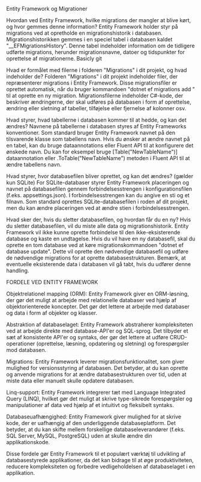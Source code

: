Entity Framework og Migrationer

Hvordan ved Entity Framework, hvilke migrations der mangler at blive kørt, og hvor gemmes denne information?
Entity Framework holder styr på migrations ved at opretholde en migrationshistorik i databasen. Migrationshistorikken gemmes i en speciel tabel i databasen kaldet "__EFMigrationsHistory". Denne tabel indeholder information om de tidligere udførte migrations, herunder migrationsnavne, datoer og tidspunkter for oprettelse af migrationerne.
Basicly git


Hvad er formålet med filerne i folderen "Migrations" i dit projekt, og hvad indeholder de?
Folderen "Migrations" i dit projekt indeholder filer, der repræsenterer migrations i Entity Framework. Disse migrationsfiler er oprettet automatisk, når du bruger kommandoen "dotnet ef migrations add <MigrationName>" til at oprette en ny migration. Migrationsfilerne indeholder C#-kode, der beskriver ændringerne, der skal udføres på databasen i form af oprettelse, ændring eller sletning af tabeller, tilføjelse eller fjernelse af kolonner osv.


Hvad styrer, hvad tabellerne i databasen kommer til at hedde, og kan det ændres?
Navnene på tabellerne i databasen styres af Entity Frameworks konventioner. Som standard bruger Entity Framework navnet på den tilsvarende klasse som tabellens navn. Hvis du ønsker at ændre navnet på en tabel, kan du bruge dataannotations eller Fluent API til at konfigurere det ønskede navn. Du kan for eksempel bruge [Table("NewTableName")] dataannotation eller .ToTable("NewTableName") metoden i Fluent API til at ændre tabellens navn.


Hvad styrer, hvor databasefilen bliver oprettet, og kan det ændres? (gælder kun SQLite)
For SQLite-databaser styrer Entity Framework placeringen og navnet på databasefilen gennem forbindelsesstrengen i konfigurationsfilen (f.eks. appsettings.json). I forbindelsesstrengen kan du angive en sti og et filnavn. Som standard oprettes SQLite-databasefilen i roden af dit projekt, men du kan ændre placeringen ved at ændre stien i forbindelsesstrengen.


Hvad sker der, hvis du sletter databasefilen, og hvordan får du en ny?
Hvis du sletter databasefilen, vil du miste alle data og migrationshistorik. Entity Framework vil ikke kunne oprette forbindelse til den ikke-eksisterende database og kaste en undtagelse. Hvis du vil have en ny databasefil, skal du oprette en tom database ved at køre migrationskommandoen "dotnet ef database update". Dette vil oprette den nødvendige databasefil og udføre de nødvendige migrations for at oprette databasestrukturen. Bemærk, at eventuelle eksisterende data i databasen vil gå tabt, hvis du udfører denne handling.



FORDELE VED ENTITY FRAMEWORK

Objektrelationel mapping (ORM): Entity Framework giver en ORM-løsning, der gør det muligt at arbejde med relationelle databaser ved hjælp af objektorienterede koncepter. Det gør det lettere at arbejde med databaser og data i form af objekter og klasser.


Abstraktion af databaselaget: Entity Framework abstraherer kompleksiteten ved at arbejde direkte med database-API'er og SQL-sprog. Det tilbyder et sæt af konsistente API'er og syntaks, der gør det lettere at udføre CRUD-operationer (oprettelse, læsning, opdatering og sletning) og forespørgsler mod databasen.


Migrations: Entity Framework leverer migrationsfunktionalitet, som giver mulighed for versionsstyring af databasen. Det betyder, at du kan oprette og anvende migrations for at ændre databasestrukturen over tid, uden at miste data eller manuelt skulle opdatere databasen.


Linq-support: Entity Framework integrerer tæt med Language Integrated Query (LINQ), hvilket gør det muligt at skrive type-sikrede forespørgsler og manipulationer af data ved hjælp af et intuitivt og fleksibelt syntaks.



Databaseuafhængighed: Entity Framework giver mulighed for at skrive kode, der er uafhængig af den underliggende databaseplatform. Det betyder, at du kan skifte mellem forskellige databaseleverandører (f.eks. SQL Server, MySQL, PostgreSQL) uden at skulle ændre din applikationskode.


Disse fordele gør Entity Framework til et populært værktøj til udvikling af databasestyrede applikationer, da det kan bidrage til at øge produktiviteten, reducere kompleksiteten og forbedre vedligeholdelsen af databaselaget i en applikation.
